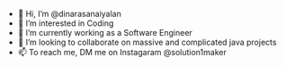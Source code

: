 - 👋 Hi, I’m @dinarasanaiyalan
- 👀 I’m interested in Coding
- 🌱 I’m currently working as a Software Engineer
- 💞️ I’m looking to collaborate on massive and complicated java projects
- 📫 To reach me, DM me on Instagaram @solution1maker

<!---
dinarasanaiyalan/dinarasanaiyalan is a ✨ special ✨ repository because its `README.md` (this file) appears on your GitHub profile.
You can click the Preview link to take a look at your changes.
--->
